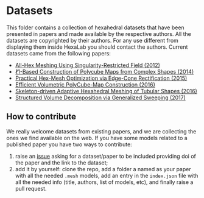 # Datasets
This folder contains a collection of hexahedral datasets that have been presented in papers and made available by the respective authors. All the datasets are copyrighted by their authors. For any use different from displaying them inside HexaLab you should contact the authors. 
Current datasets came from the following papers:

- [All-Hex Meshing Using Singularity-Restricted Field (2012)](http://doi.org/10.1145/2366145.2366196)
- [ℓ1-Based Construction of Polycube Maps from Complex Shapes (2014)](https://doi.org/10.1145/2602141)
- [Practical Hex-Mesh Optimization via Edge-Cone Rectification (2015)](http://doi.org/10.1145/2766905)
- [Efficient Volumetric PolyCube-Map Construction (2016)](http://doi.org/10.1111/cgf.13007)
- [Skeleton-driven Adaptive Hexahedral Meshing of Tubular Shapes (2016)](http://doi.org/10.1111/cgf.13021)
- [Structured Volume Decomposition via Generalized Sweeping (2017)](http://doi.org/10.1109/TVCG.2015.2473835) 
## How to contribute
We really welcome datasets from existing papers, and we are collecting the ones we find available on the web. If you have some models related to a published paper you have two ways to contribute:
1) raise an [issue](https://github.com/cnr-isti-vclab/HexaLab/issues) asking for a dataset/paper to be included providing doi of the paper and the link to the dataset; 
2) add it by yourself: clone the repo, add a folder a named as your paper with all the needed `.mesh` models, add an entry in the `index.json` file with all the needed info (title, authors, list of models, etc), and finally raise a pull request. 

